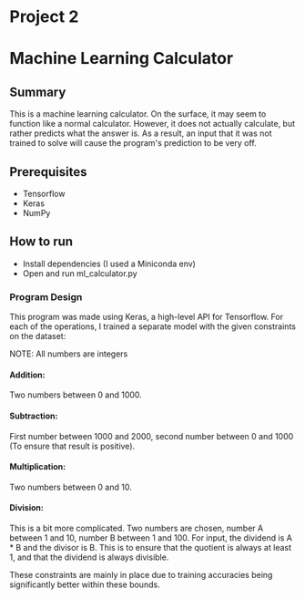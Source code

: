 # Project 2
# **Machine Learning Calculator**
## **Summary**
This is a machine learning calculator. On the surface, it may seem to function like a normal calculator. However, it does not actually calculate, but rather predicts what the answer is. As a result, an input that it was not trained to solve will cause the program's prediction to be very off.

## **Prerequisites**
- Tensorflow
- Keras
- NumPy

## **How to run**
- Install dependencies (I used a Miniconda env)
- Open and run ml_calculator.py

### **Program Design**
This program was made using Keras, a high-level API for Tensorflow. For each of the operations, I trained a separate model with the given constraints on the dataset:

NOTE: All numbers are integers

#### **Addition:** 
Two numbers between 0 and 1000.
#### **Subtraction:** 
First number between 1000 and 2000, second number between 0 and 1000 (To ensure that result is positive).
#### **Multiplication:** 
Two numbers between 0 and 10.
#### **Division:** 
This is a bit more complicated. Two numbers are chosen, number A between 1 and 10, number B between 1 and 100. For input, the dividend is A * B and the divisor is B. This is to ensure that the quotient is always at least 1, and that the dividend is always divisible.

These constraints are mainly in place due to training accuracies being significantly better within these bounds.
